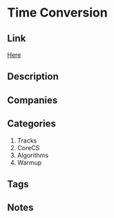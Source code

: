 # Time Conversion

## Link

[Here](https://www.hackerrank.com/challenges/time-conversion)

## Description

## Companies

## Categories

1. Tracks
1. CoreCS
1. Algorithms
1. Warmup

## Tags

## Notes
